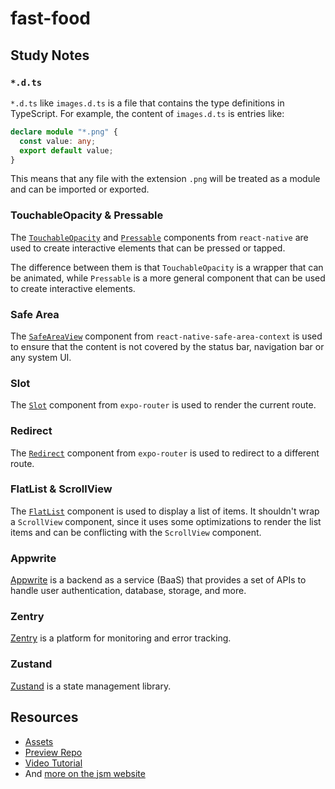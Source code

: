 # fast-food

## Study Notes

### `*.d.ts`

`*.d.ts` like `images.d.ts` is a file that contains the type definitions in TypeScript. For example, the content of `images.d.ts` is entries like:

```ts
declare module "*.png" {
  const value: any;
  export default value;
}
```

This means that any file with the extension `.png` will be treated as a module and can be imported or exported.


### TouchableOpacity & Pressable

The [`TouchableOpacity`](https://reactnative.dev/docs/touchableopacity) and [`Pressable`](https://reactnative.dev/docs/pressable) components from `react-native` are used to create interactive elements that can be pressed or tapped.

The difference between them is that `TouchableOpacity` is a wrapper that can be animated, while `Pressable` is a more general component that can be used to create interactive elements.

### Safe Area

The [`SafeAreaView`](https://reactnative.dev/docs/safeareaview) component from `react-native-safe-area-context` is used to ensure that the content is not covered by the status bar, navigation bar or any system UI.

### Slot

The [`Slot`](https://docs.expo.dev/versions/latest/sdk/router/#slot) component from `expo-router` is used to render the current route.

### Redirect

The [`Redirect`](https://docs.expo.dev/versions/latest/sdk/router/#redirect) component from `expo-router` is used to redirect to a different route.

### FlatList & ScrollView

The [`FlatList`](https://reactnative.dev/docs/flatlist) component is used to display a list of items. It shouldn't wrap a `ScrollView` component, since it uses some optimizations to render the list items and can be conflicting with the `ScrollView` component.

### Appwrite

[Appwrite](https://appwrite.io/) is a backend as a service (BaaS) that provides a set of APIs to handle user authentication, database, storage, and more.

### Zentry

[Zentry](https://zentry.io/) is a platform for monitoring and error tracking.

### Zustand

[Zustand](https://github.com/pmndrs/zustand) is a state management library.

## Resources

- [Assets](https://drive.google.com/drive/u/1/folders/1cO2k9gz_Z8P6AV7cL49x6bI6t1Ac0LOo)
- [Preview Repo](https://github.com/adrianhajdin/food_ordering)
- [Video Tutorial](https://www.youtube.com/watch?v=LKrX390fJMw)
- And [more on the jsm website](https://jsm.dev/rn-food-kit)
